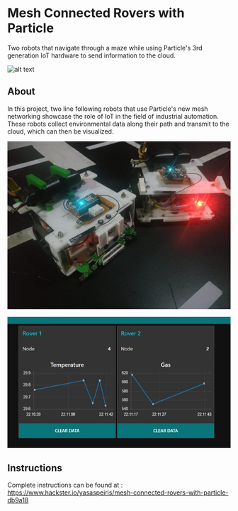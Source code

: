 # Mesh Connected Rovers with Particle
Two robots that navigate through a maze while using Particle's 3rd generation IoT hardware to send information to the cloud.

![alt text](https://user-images.githubusercontent.com/20635670/120110864-05653380-c18d-11eb-9e49-684c8bbfb2b1.jpg)

## About

In this project, two line following robots that use Particle's new mesh networking showcase the role of IoT in the field of industrial automation. These robots collect environmental data along their path and transmit to the cloud, which can then be visualized.

![alt text](https://github.com/yasaspeiris/meshedrovers/blob/master/images/2.rovers.jpg)

![alt text](https://github.com/yasaspeiris/meshedrovers/blob/master/images/4.dashboard.jpg)


## Instructions

Complete instructions can be found at : https://www.hackster.io/yasaspeiris/mesh-connected-rovers-with-particle-db9a18
